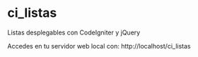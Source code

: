ci_listas
=========

Listas desplegables con CodeIgniter y jQuery

Accedes en tu servidor web local con: http://localhost/ci_listas

